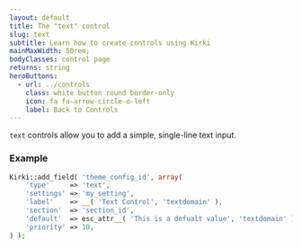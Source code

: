 ```yaml
---
layout: default
title: The "text" control
slug: text
subtitle: Learn how to create controls using Kirki
mainMaxWidth: 50rem;
bodyClasses: control page
returns: string
heroButtons:
  - url: ../controls
    class: white button round border-only
    icon: fa fa-arrow-circle-o-left
    label: Back to Controls
---
```


`text` controls allow you to add a simple, single-line text input.

### Example

```php
Kirki::add_field( 'theme_config_id', array(
	'type'     => 'text',
	'settings' => 'my_setting',
	'label'    => __( 'Text Control', 'textdomain' ),
	'section'  => 'section_id',
	'default'  => esc_attr__( 'This is a defualt value', 'textdomain' ),
	'priority' => 10,
) );
```
